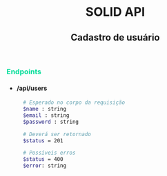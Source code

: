 ## <h1 align='center'>SOLID API</h1>

## <h2 align='center'>Cadastro de usuário</h2>

<br/>

### <p style='color: #0d9; font-weight: bold;'>Endpoints</p>

- #### <p style='font-weight: bold;'>/api/users</p>
  ```bash
    # Esperado no corpo da requisição
    $name : string
    $email : string
    $password : string

    # Deverá ser retornado
    $status = 201

    # Possíveis erros
    $status = 400
    $error: string
  ```
